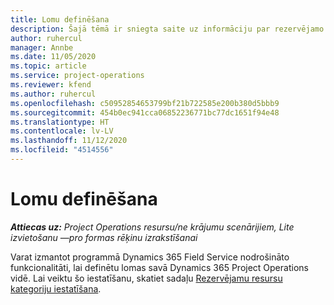 ```yaml
---
title: Lomu definēšana
description: Šajā tēmā ir sniegta saite uz informāciju par rezervējamo resursu kategoriju iestatīšanu.
author: ruhercul
manager: Annbe
ms.date: 11/05/2020
ms.topic: article
ms.service: project-operations
ms.reviewer: kfend
ms.author: ruhercul
ms.openlocfilehash: c50952854653799bf21b722585e200b380d5bbb9
ms.sourcegitcommit: 454b0ec941cca06852236771bc77dc1651f94e48
ms.translationtype: HT
ms.contentlocale: lv-LV
ms.lasthandoff: 11/12/2020
ms.locfileid: "4514556"
---
```

# <a name="define-roles"></a>Lomu definēšana

_**Attiecas uz:** Project Operations resursu/ne krājumu scenārijiem, Lite izvietošanu —pro formas rēķinu izrakstīšanai_

Varat izmantot programmā Dynamics 365 Field Service nodrošināto funkcionalitāti, lai definētu lomas savā Dynamics 365 Project Operations vidē. Lai veiktu šo iestatīšanu, skatiet sadaļu [Rezervējamu resursu kategoriju iestatīšana](https://docs.microsoft.com/dynamics365/field-service/set-up-bookable-resource-categories).
